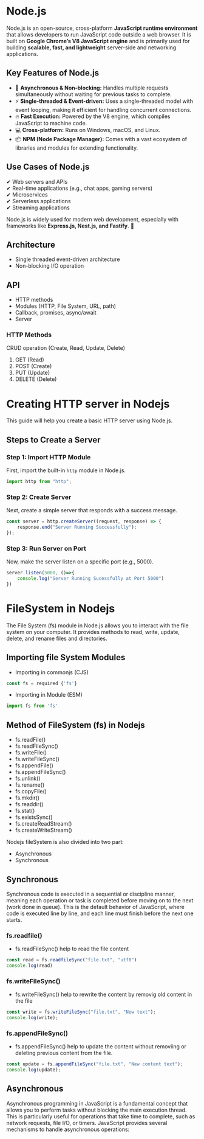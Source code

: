 # Node.js  

Node.js is an open-source, cross-platform **JavaScript runtime environment** that allows developers to run JavaScript code outside a web browser. It is built on **Google Chrome’s V8 JavaScript engine** and is primarily used for building **scalable, fast, and lightweight** server-side and networking applications.  

## Key Features of Node.js  
- 🚀 **Asynchronous & Non-blocking:** Handles multiple requests simultaneously without waiting for previous tasks to complete.  
- ⚡ **Single-threaded & Event-driven:** Uses a single-threaded model with event looping, making it efficient for handling concurrent connections.  
- 🔥 **Fast Execution:** Powered by the V8 engine, which compiles JavaScript to machine code.  
- 💻 **Cross-platform:** Runs on Windows, macOS, and Linux.  
- 📦 **NPM (Node Package Manager):** Comes with a vast ecosystem of libraries and modules for extending functionality.  

## Use Cases of Node.js  
✔ Web servers and APIs  
✔ Real-time applications (e.g., chat apps, gaming servers)  
✔ Microservices  
✔ Serverless applications  
✔ Streaming applications  

Node.js is widely used for modern web development, especially with frameworks like **Express.js, Nest.js, and Fastify**. 🚀  


## Architecture
- Single threaded event-driven architecture
- Non-blocking I/O operation

## API
- HTTP methods
- Modules (HTTP, File System, URL, path)
- Callback, promises, async/await
- Server

### HTTP Methods
CRUD operation (Create, Read, Update, Delete)

1. GET (Read)
2. POST (Create)
3. PUT (Update)
4. DELETE (Delete)

# Creating HTTP server in Nodejs

This guide will help you create a basic HTTP server using Node.js.

## Steps to Create a Server

### Step 1: Import HTTP Module  
First, import the built-in `http` module in Node.js.

```javascript
import http from "http";
```
### Step 2: Create Server
Next, create a simple server that responds with a success message.

```javascript
const server = http.createServer((request, response) => {
    response.end("Server Running Successfully");
});
```
### Step 3: Run Server on Port
Now, make the server listen on a specific port (e.g., 5000).

```javascript
server.listen(5000, ()=>{
    console.log("Server Running Sucessfully at Port 5000")
})
```
# FileSystem in Nodejs
The File System (fs) module in Node.js allows you to interact with the file system on your computer. It provides methods to read, write, update, delete, and rename files and directories.


## Importing file System Modules
- Importing in commonjs (CJS)
```javascript
const fs = required {'fs'}
``` 
- Importing in Module (ESM)
```javascript
import fs from 'fs'
```
## Method of FileSystem (fs) in Nodejs
- fs.readFile()
- fs.readFileSync()
- fs.writeFile()
- fs.writeFileSync()
- fs.appendFile()
- fs.appendFileSync()
- fs.unlink()
- fs.rename()
- fs.copyFile()
- fs.mkdir()
- fs.readdir()
- fs.stat()
- fs.existsSync()
- fs.createReadStream()
- fs.createWriteStream()

Nodejs fileSystem is also divided into two part:
- Asynchronous
- Synchronous

## Synchronous
Synchronous code is executed in a sequential or discipline manner, meaning each operation or task is completed before moving on to the next (work done in queue). This is the default behavior of JavaScript, where code is executed line by line, and each line must finish before the next one starts.

### fs.readfile()
- fs.readFileSync() help to read the file content
```javascript
const read = fs.readfileSync("file.txt", "utf8")
console.log(read)
```

### fs.writeFileSync()
- fs.writeFileSync() help to rewrite the content by removig old content in the file
```javascript
const write = fs.writeFileSync("file.txt", "New text");
console.log(write);
```

### fs.appendFileSync()
- fs.appendFileSync() help to update the content without removiing or deleting previous content from the file.
````javascript
const update = fs.appendFileSync("file.txt", "New content text");
console.log(update);
````
## Asynchronous
Asynchronous programming in JavaScript is a fundamental concept that allows you to perform tasks without blocking the main execution thread. This is particularly useful for operations that take time to complete, such as network requests, file I/O, or timers. JavaScript provides several mechanisms to handle asynchronous operations:
